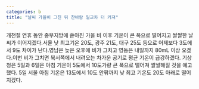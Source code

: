 ```yaml
---
categories: b
title: "날씨 가을비 그친 뒤 찬바람 일교차 더 커져"
---
```

개천절 연휴 동안 중부지방에 쏟아진 가을 비 이후 기온이 큰 폭으로 떨어지고 쌀쌀한 날씨가 이어지겠다.서울 낮 최고기온 20도, 광주 21도, 대구 25도 등으로 어제보다 3도에서 9도 차이가 난다.영남은 늦은 오후에 비가 그치고 영동은 내일까지 80mL 이상 오겠다.이번 비가 그치면 북서쪽에서 내려오는 차가운 공기로 평균 기온이 급강하겠다. 기상청은 5일과 6일은 아침 기온이 5도에서 10도가량 큰 폭으로 떨어져 쌀쌀해질 것을 예고했다. 5일 서울 아침 기온은 13도에서 10도 안팎까지 낮 최고 기온도 20도 아래로 떨어지겠다.